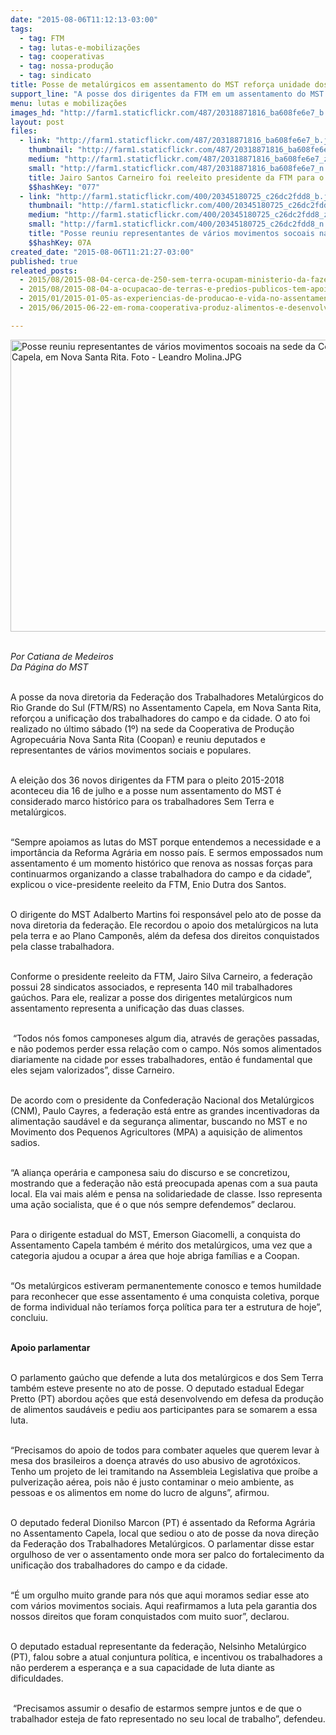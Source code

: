 ```yaml
---
date: "2015-08-06T11:12:13-03:00"
tags:
  - tag: FTM
  - tag: lutas-e-mobilizações
  - tag: cooperativas
  - tag: nossa-produção
  - tag: sindicato
title: Posse de metalúrgicos em assentamento do MST reforça unidade dos trabalhadores
support_line: "A posse dos dirigentes da FTM em um assentamento do MST é considerado marco histórico para os trabalhadores Sem Terra. "
menu: lutas e mobilizações
images_hd: "http://farm1.staticflickr.com/487/20318871816_ba608fe6e7_b.jpg"
layout: post
files:
  - link: "http://farm1.staticflickr.com/487/20318871816_ba608fe6e7_b.jpg"
    thumbnail: "http://farm1.staticflickr.com/487/20318871816_ba608fe6e7_t.jpg"
    medium: "http://farm1.staticflickr.com/487/20318871816_ba608fe6e7_z.jpg"
    small: "http://farm1.staticflickr.com/487/20318871816_ba608fe6e7_n.jpg"
    title: Jairo Santos Carneiro foi reeleito presidente da FTM para o pleito 2015-2018. Foto - Leandro Molina.JPG
    $$hashKey: "077"
  - link: "http://farm1.staticflickr.com/400/20345180725_c26dc2fdd8_b.jpg"
    thumbnail: "http://farm1.staticflickr.com/400/20345180725_c26dc2fdd8_t.jpg"
    medium: "http://farm1.staticflickr.com/400/20345180725_c26dc2fdd8_z.jpg"
    small: "http://farm1.staticflickr.com/400/20345180725_c26dc2fdd8_n.jpg"
    title: "Posse reuniu representantes de vários movimentos socoais na sede da Coopan, no Assentamento Capela, em Nova Santa Rita. Foto - Leandro Molina.JPG"
    $$hashKey: 07A
created_date: "2015-08-06T11:21:27-03:00"
published: true
releated_posts:
  - 2015/08/2015-08-04-cerca-de-250-sem-terra-ocupam-ministerio-da-fazenda-no-rj.md
  - 2015/08/2015-08-04-a-ocupacao-de-terras-e-predios-publicos-tem-apoio-na-lei.md
  - 2015/01/2015-01-05-as-experiencias-de-producao-e-vida-no-assentamento-vitoria.md
  - 2015/06/2015-06-22-em-roma-cooperativa-produz-alimentos-e-desenvolvimento-social-dentro-da-cidade.md

---
```

<p><img alt="Posse reuniu representantes de vários movimentos socoais na sede da Coopan, no Assentamento Capela, em Nova Santa Rita. Foto - Leandro Molina.JPG" height="467" src="http://farm1.staticflickr.com/400/20345180725_c26dc2fdd8_b.jpg" width="700" /></p>

<p><br />
<em>Por Catiana de Medeiros<br />
Da P&aacute;gina do MST</em></p>

<p><br />
A posse da nova diretoria da Federa&ccedil;&atilde;o dos Trabalhadores Metal&uacute;rgicos do Rio Grande do Sul (FTM/RS) no Assentamento Capela, em Nova Santa Rita, refor&ccedil;ou a unifica&ccedil;&atilde;o dos trabalhadores do campo e da cidade. O ato foi realizado no &uacute;ltimo s&aacute;bado (1&ordm;) na sede da Cooperativa de Produ&ccedil;&atilde;o Agropecu&aacute;ria Nova Santa Rita (Coopan) e reuniu deputados e representantes de v&aacute;rios movimentos sociais e populares.</p>

<p><br />
A elei&ccedil;&atilde;o dos 36 novos dirigentes da FTM para o pleito 2015-2018 aconteceu dia 16 de julho e a posse num assentamento do MST &eacute; considerado marco hist&oacute;rico para os trabalhadores Sem Terra e metal&uacute;rgicos.</p>

<p><br />
&ldquo;Sempre apoiamos as lutas do MST porque entendemos a necessidade e a import&acirc;ncia da Reforma Agr&aacute;ria em nosso pa&iacute;s. E sermos empossados num assentamento &eacute; um momento hist&oacute;rico que renova as nossas for&ccedil;as para continuarmos organizando a classe trabalhadora do campo e da cidade&rdquo;, explicou o vice-presidente reeleito da FTM, Enio Dutra dos Santos.</p>

<p><br />
O dirigente do MST Adalberto Martins foi respons&aacute;vel pelo ato de posse da nova diretoria da federa&ccedil;&atilde;o. Ele recordou o apoio dos metal&uacute;rgicos na luta pela terra e ao Plano Campon&ecirc;s, al&eacute;m da defesa dos direitos conquistados pela classe trabalhadora.</p>

<p><br />
Conforme o presidente reeleito da FTM, Jairo Silva Carneiro, a federa&ccedil;&atilde;o possui 28 sindicatos associados, e representa 140 mil trabalhadores ga&uacute;chos. Para ele, realizar a posse dos dirigentes metal&uacute;rgicos num assentamento representa a unifica&ccedil;&atilde;o das duas classes.</p>

<p><br />
&nbsp;&ldquo;Todos n&oacute;s fomos camponeses algum dia, atrav&eacute;s de gera&ccedil;&otilde;es passadas, e n&atilde;o podemos perder essa rela&ccedil;&atilde;o com o campo. N&oacute;s somos alimentados diariamente na cidade por esses trabalhadores, ent&atilde;o &eacute; fundamental que eles sejam valorizados&rdquo;, disse Carneiro.</p>

<p><br />
De acordo com o presidente da Confedera&ccedil;&atilde;o Nacional dos Metal&uacute;rgicos (CNM), Paulo Cayres, a federa&ccedil;&atilde;o est&aacute; entre as grandes incentivadoras da alimenta&ccedil;&atilde;o saud&aacute;vel e da seguran&ccedil;a alimentar, buscando no MST e no Movimento dos Pequenos Agricultores (MPA) a aquisi&ccedil;&atilde;o de alimentos sadios.</p>

<p><br />
&ldquo;A alian&ccedil;a oper&aacute;ria e camponesa saiu do discurso e se concretizou, mostrando que a federa&ccedil;&atilde;o n&atilde;o est&aacute; preocupada apenas com a sua pauta local. Ela vai mais al&eacute;m e pensa na solidariedade de classe. Isso representa uma a&ccedil;&atilde;o socialista, que &eacute; o que n&oacute;s sempre defendemos&rdquo; declarou.</p>

<p><br />
Para o dirigente estadual do MST, Emerson Giacomelli, a conquista do Assentamento Capela tamb&eacute;m &eacute; m&eacute;rito dos metal&uacute;rgicos, uma vez que a categoria ajudou a ocupar a &aacute;rea que hoje abriga fam&iacute;lias e a Coopan.</p>

<p><br />
&ldquo;Os metal&uacute;rgicos estiveram permanentemente conosco e temos humildade para reconhecer que esse assentamento &eacute; uma conquista coletiva, porque de forma individual n&atilde;o ter&iacute;amos for&ccedil;a pol&iacute;tica para ter a estrutura de hoje&rdquo;, concluiu.</p>

<p><br />
<strong>Apoio parlamentar</strong></p>

<p><br />
O parlamento ga&uacute;cho que defende a luta dos metal&uacute;rgicos e dos Sem Terra tamb&eacute;m esteve presente no ato de posse. O deputado estadual Edegar Pretto (PT) abordou a&ccedil;&otilde;es que est&aacute; desenvolvendo em defesa da produ&ccedil;&atilde;o de alimentos saud&aacute;veis e pediu aos participantes para se somarem a essa luta.</p>

<p><br />
&ldquo;Precisamos do apoio de todos para combater aqueles que querem levar &agrave; mesa dos brasileiros a doen&ccedil;a atrav&eacute;s do uso abusivo de agrot&oacute;xicos. Tenho um projeto de lei tramitando na Assembleia Legislativa que pro&iacute;be a pulveriza&ccedil;&atilde;o a&eacute;rea, pois n&atilde;o &eacute; justo contaminar o meio ambiente, as pessoas e os alimentos em nome do lucro de alguns&rdquo;, afirmou.</p>

<p><br />
O deputado federal Dionilso Marcon (PT) &eacute; assentado da Reforma Agr&aacute;ria no Assentamento Capela, local que sediou o ato de posse da nova dire&ccedil;&atilde;o da Federa&ccedil;&atilde;o dos Trabalhadores Metal&uacute;rgicos. O parlamentar disse estar orgulhoso de ver o assentamento onde mora ser palco do fortalecimento da unifica&ccedil;&atilde;o dos trabalhadores do campo e da cidade.</p>

<p><br />
&ldquo;&Eacute; um orgulho muito grande para n&oacute;s que aqui moramos sediar esse ato com v&aacute;rios movimentos sociais. Aqui reafirmamos a luta pela garantia dos nossos direitos que foram conquistados com muito suor&rdquo;, declarou.</p>

<p><br />
O deputado estadual representante da federa&ccedil;&atilde;o, Nelsinho Metal&uacute;rgico (PT), falou sobre a atual conjuntura pol&iacute;tica, e incentivou os trabalhadores a n&atilde;o perderem a esperan&ccedil;a e a sua capacidade de luta diante as dificuldades.</p>

<p><br />
&nbsp;&ldquo;Precisamos assumir o desafio de estarmos sempre juntos e de que o trabalhador esteja de fato representado no seu local de trabalho&rdquo;, defendeu.</p>
